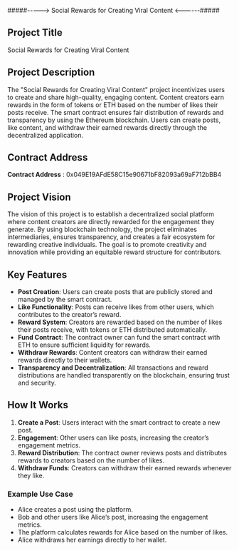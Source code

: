 #####-----> Social Rewards for Creating Viral Content <------#####

## Project Title
Social Rewards for Creating Viral Content

## Project Description
The "Social Rewards for Creating Viral Content" project incentivizes users to create and share high-quality, engaging content. Content creators earn rewards in the form of tokens or ETH based on the number of likes their posts receive. The smart contract ensures fair distribution of rewards and transparency by using the Ethereum blockchain. Users can create posts, like content, and withdraw their earned rewards directly through the decentralized application.

## Contract Address
**Contract Address** : 0x049E19AFdE58C15e90671bF82093a69aF712bBB4

## Project Vision
The vision of this project is to establish a decentralized social platform where content creators are directly rewarded for the engagement they generate. By using blockchain technology, the project eliminates intermediaries, ensures transparency, and creates a fair ecosystem for rewarding creative individuals. The goal is to promote creativity and innovation while providing an equitable reward structure for contributors.

## Key Features

- **Post Creation**: Users can create posts that are publicly stored and managed by the smart contract.
- **Like Functionality**: Posts can receive likes from other users, which contributes to the creator’s reward.
- **Reward System**: Creators are rewarded based on the number of likes their posts receive, with tokens or ETH distributed automatically.
- **Fund Contract**: The contract owner can fund the smart contract with ETH to ensure sufficient liquidity for rewards.
- **Withdraw Rewards**: Content creators can withdraw their earned rewards directly to their wallets.
- **Transparency and Decentralization**: All transactions and reward distributions are handled transparently on the blockchain, ensuring trust and security.

## How It Works
1. **Create a Post**: Users interact with the smart contract to create a new post.
2. **Engagement**: Other users can like posts, increasing the creator’s engagement metrics.
3. **Reward Distribution**: The contract owner reviews posts and distributes rewards to creators based on the number of likes.
4. **Withdraw Funds**: Creators can withdraw their earned rewards whenever they like.

### Example Use Case
- Alice creates a post using the platform.  
- Bob and other users like Alice’s post, increasing the engagement metrics.
- The platform calculates rewards for Alice based on the number of likes.
- Alice withdraws her earnings directly to her wallet.
